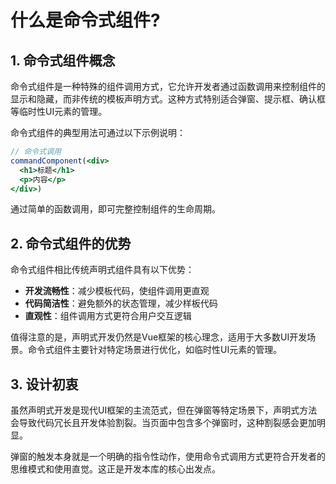 # 什么是命令式组件?

## 1. **命令式组件概念**

命令式组件是一种特殊的组件调用方式，它允许开发者通过函数调用来控制组件的显示和隐藏，而非传统的模板声明方式。这种方式特别适合弹窗、提示框、确认框等临时性UI元素的管理。

命令式组件的典型用法可通过以下示例说明：
```jsx
// 命令式调用
commandComponent(<div>
  <h1>标题</h1>
  <p>内容</p>
</div>)
```

通过简单的函数调用，即可完整控制组件的生命周期。

## 2. **命令式组件的优势**

命令式组件相比传统声明式组件具有以下优势：

- **开发流畅性**：减少模板代码，使组件调用更直观
- **代码简洁性**：避免额外的状态管理，减少样板代码
- **直观性**：组件调用方式更符合用户交互逻辑

值得注意的是，声明式开发仍然是Vue框架的核心理念，适用于大多数UI开发场景。命令式组件主要针对特定场景进行优化，如临时性UI元素的管理。

## 3. **设计初衷**

虽然声明式开发是现代UI框架的主流范式，但在弹窗等特定场景下，声明式方法会导致代码冗长且开发体验割裂。当页面中包含多个弹窗时，这种割裂感会更加明显。

弹窗的触发本身就是一个明确的指令性动作，使用命令式调用方式更符合开发者的思维模式和使用直觉。这正是开发本库的核心出发点。

